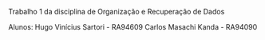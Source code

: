 Trabalho 1 da disciplina de Organização e Recuperação de Dados

Alunos:
	Hugo Vinícius Sartori 	- RA94609
	Carlos Masachi Kanda	- RA94090